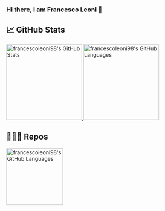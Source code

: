 ### Hi there, I am Francesco Leoni 👋

## 📈 GitHub Stats 

<a href="https://github.com/francescoleoni98">
  <img height="200" src="https://github-readme-stats.vercel.app/api?username=francescoleoni98&include_all_commits=true&show_icons=true&count_private=true" alt="francescoleoni98's GitHub Stats" />
</a>

<a href="https://github.com/francescoleoni98">
  <img height="200" src="https://github-readme-stats.vercel.app/api/top-langs/?username=francescoleoni98&card_width=250&count_private=true" alt="francescoleoni98's GitHub Languages" />
</a>

## 👨🏻‍💻 Repos 

<a href="https://github.com/francescoleoni98/FLCharts">
    <img height="150" src="https://github-readme-stats.vercel.app/api/pin/?username=francescoleoni98&repo=FLCharts" alt="francescoleoni98's GitHub Languages" />
</a>

<!--
<a href="https://github.com/francescoleoni98/FLCharts">
    <img height="150" src="https://github-readme-stats.vercel.app/api/wakatime?username=@francescoleoni98" alt="francescoleoni98's GitHub Languages" />
</a>
-->

<!--
**francescoleoni98/francescoleoni98** is a ✨ _special_ ✨ repository because its `README.md` (this file) appears on your GitHub profile.

Here are some ideas to get you started:

- 🔭 I’m currently working on ...
- 🌱 I’m currently learning ...
- 👯 I’m looking to collaborate on ...
- 🤔 I’m looking for help with ...
- 💬 Ask me about ...
- 📫 How to reach me: ...
- 😄 Pronouns: ...
- ⚡ Fun fact: ...
-->
